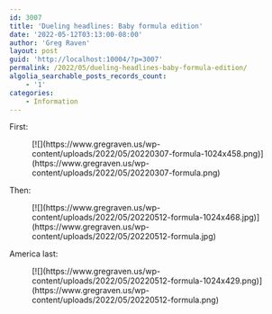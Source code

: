 ```yaml
---
id: 3007
title: 'Dueling headlines: Baby formula edition'
date: '2022-05-12T03:13:00-08:00'
author: 'Greg Raven'
layout: post
guid: 'http://localhost:10004/?p=3007'
permalink: /2022/05/dueling-headlines-baby-formula-edition/
algolia_searchable_posts_records_count:
    - '1'
categories:
    - Information
---
```


First:

<figure class="wp-block-image size-large">[![](https://www.gregraven.us/wp-content/uploads/2022/05/20220307-formula-1024x458.png)](https://www.gregraven.us/wp-content/uploads/2022/05/20220307-formula.png)</figure>Then:

<figure class="wp-block-image size-large">[![](https://www.gregraven.us/wp-content/uploads/2022/05/20220512-formula-1024x468.jpg)](https://www.gregraven.us/wp-content/uploads/2022/05/20220512-formula.jpg)</figure>America last:

<figure class="wp-block-image size-large">[![](https://www.gregraven.us/wp-content/uploads/2022/05/20220512-formula-1024x429.png)](https://www.gregraven.us/wp-content/uploads/2022/05/20220512-formula.png)</figure>